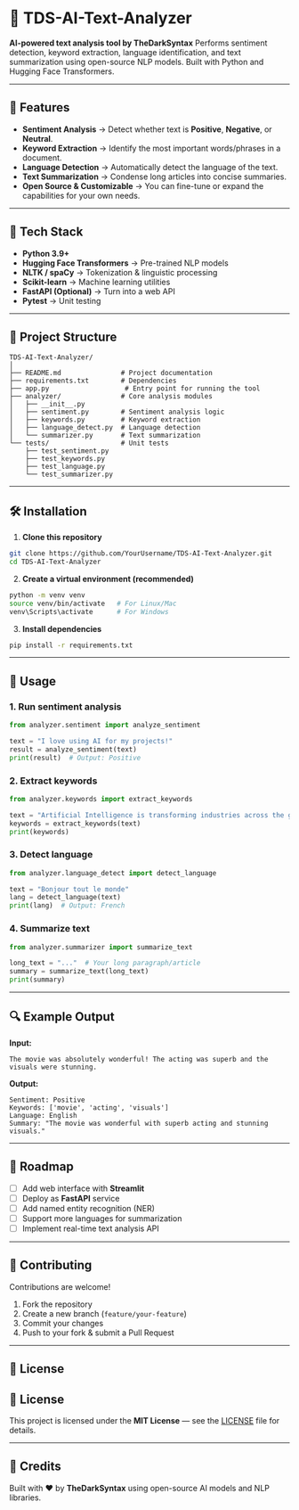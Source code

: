 # 📄 TDS-AI-Text-Analyzer

**AI-powered text analysis tool by TheDarkSyntax**
Performs sentiment detection, keyword extraction, language identification, and text summarization using open-source NLP models. Built with Python and Hugging Face Transformers.

---

## 📌 Features

- **Sentiment Analysis** → Detect whether text is **Positive**, **Negative**, or **Neutral**.
- **Keyword Extraction** → Identify the most important words/phrases in a document.
- **Language Detection** → Automatically detect the language of the text.
- **Text Summarization** → Condense long articles into concise summaries.
- **Open Source & Customizable** → You can fine-tune or expand the capabilities for your own needs.

---

## 🚀 Tech Stack

- **Python 3.9+**
- **Hugging Face Transformers** → Pre-trained NLP models
- **NLTK / spaCy** → Tokenization & linguistic processing
- **Scikit-learn** → Machine learning utilities
- **FastAPI (Optional)** → Turn into a web API
- **Pytest** → Unit testing

---

## 📂 Project Structure

```
TDS-AI-Text-Analyzer/
│
├── README.md               # Project documentation
├── requirements.txt        # Dependencies
├── app.py                   # Entry point for running the tool
├── analyzer/               # Core analysis modules
│   ├── __init__.py
│   ├── sentiment.py        # Sentiment analysis logic
│   ├── keywords.py         # Keyword extraction
│   ├── language_detect.py  # Language detection
│   └── summarizer.py       # Text summarization
└── tests/                  # Unit tests
    ├── test_sentiment.py
    ├── test_keywords.py
    ├── test_language.py
    └── test_summarizer.py
```

---

## 🛠 Installation

1. **Clone this repository**

```bash
git clone https://github.com/YourUsername/TDS-AI-Text-Analyzer.git
cd TDS-AI-Text-Analyzer
```

2. **Create a virtual environment (recommended)**

```bash
python -m venv venv
source venv/bin/activate   # For Linux/Mac
venv\Scripts\activate      # For Windows
```

3. **Install dependencies**

```bash
pip install -r requirements.txt
```

---

## 📖 Usage

### 1. Run sentiment analysis

```python
from analyzer.sentiment import analyze_sentiment

text = "I love using AI for my projects!"
result = analyze_sentiment(text)
print(result)  # Output: Positive
```

### 2. Extract keywords

```python
from analyzer.keywords import extract_keywords

text = "Artificial Intelligence is transforming industries across the globe."
keywords = extract_keywords(text)
print(keywords)
```

### 3. Detect language

```python
from analyzer.language_detect import detect_language

text = "Bonjour tout le monde"
lang = detect_language(text)
print(lang)  # Output: French
```

### 4. Summarize text

```python
from analyzer.summarizer import summarize_text

long_text = "..."  # Your long paragraph/article
summary = summarize_text(long_text)
print(summary)
```

---

## 🔍 Example Output

**Input:**

```
The movie was absolutely wonderful! The acting was superb and the visuals were stunning.
```

**Output:**

```
Sentiment: Positive
Keywords: ['movie', 'acting', 'visuals']
Language: English
Summary: "The movie was wonderful with superb acting and stunning visuals."
```

---

## 📅 Roadmap

- [ ] Add web interface with **Streamlit**
- [ ] Deploy as **FastAPI** service
- [ ] Add named entity recognition (NER)
- [ ] Support more languages for summarization
- [ ] Implement real-time text analysis API

---

## 🤝 Contributing

Contributions are welcome!

1. Fork the repository
2. Create a new branch (`feature/your-feature`)
3. Commit your changes
4. Push to your fork & submit a Pull Request

---

## 📜 License

## 📜 License

This project is licensed under the **MIT License** — see the [LICENSE](./LICENSE) file for details.

---

## 🌟 Credits

Built with ❤️ by **TheDarkSyntax** using open-source AI models and NLP libraries.

